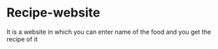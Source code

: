 # Recipe-website
It is a website in which you can enter name of the food and you get the recipe of it
